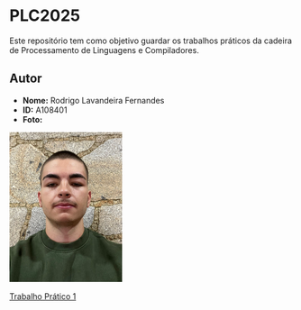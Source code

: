 # PLC2025

Este repositório tem como objetivo guardar os trabalhos práticos da cadeira de Processamento de Linguagens e Compiladores.

## Autor
- **Nome:** Rodrigo Lavandeira Fernandes
- **ID:** A108401
- **Foto:** 
<img src="foto.jpeg" alt="Foto do autor" width="200">

[Trabalho Prático 1](./TP1/)